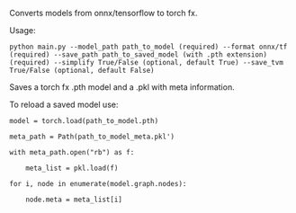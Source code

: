Converts models from onnx/tensorflow to torch fx. 

Usage:

```
python main.py --model_path path_to_model (required) --format onnx/tf (required) --save_path path_to_saved_model (with .pth extension) (required) --simplify True/False (optional, default True) --save_tvm True/False (optional, default False)
```

Saves a torch fx .pth model and a .pkl with meta information.

To reload a saved model use:


```
model = torch.load(path_to_model.pth)

meta_path = Path(path_to_model_meta.pkl')

with meta_path.open("rb") as f:

    meta_list = pkl.load(f)

for i, node in enumerate(model.graph.nodes):

    node.meta = meta_list[i]
```